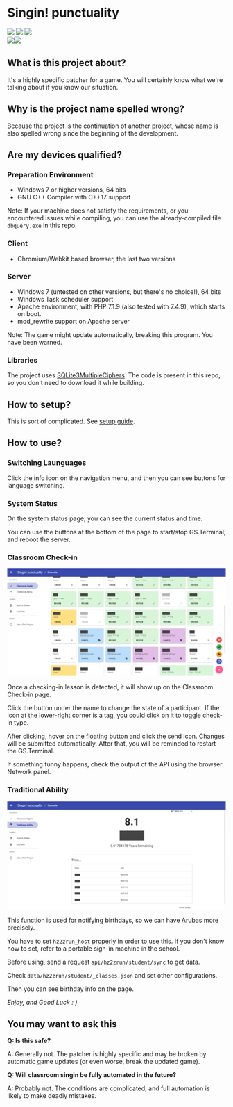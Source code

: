 Singin! punctuality
=====
  
![][version] ![][license] ![][build_date]  
![][modloader]![][modloader_1]

[version]: https://img.shields.io/badge/Version-1.2.0%20WIP-violet.svg?style=flat-square
[build_date]: https://img.shields.io/badge/Build%20Date-20220617-darkblue.svg?style=flat-square
[modloader]: https://img.shields.io/badge/Base%20Technology-Apache/PHP-orange.svg?style=flat-square
[modloader_1]: https://img.shields.io/badge/C++-red.svg?style=flat-square
[side]: https://img.shields.io/badge/Side-client-yellow.svg?style=flat-square
[license]: https://img.shields.io/badge/License-MIT%20License-blue.svg?style=flat-square

## What is this project about?

It's a highly specific patcher for a game. You will certainly know what we're talking about if you know our situation.

## Why is the project name spelled wrong?

Because the project is the continuation of another project, whose name is also spelled wrong since the beginning of the development.

## Are my devices qualified?

### Preparation Environment

- Windows 7 or higher versions, 64 bits
- GNU C++ Compiler with C++17 support

Note: If your machine does not satisfy the requirements, or you encountered issues while compiling, you can use the already-compiled file `dbquery.exe` in this repo.

### Client

- Chromium/Webkit based browser, the last two versions

### Server

- Windows 7 (untested on other versions, but there's no choice!), 64 bits
- Windows Task scheduler support
- Apache environment, with PHP 7.1.9 (also tested with 7.4.9), which starts on boot.
- mod_rewrite support on Apache server

Note: The game might update automatically, breaking this program. You have been warned.

### Libraries

The project uses [SQLite3MultipleCiphers](https://github.com/utelle/SQLite3MultipleCiphers). The code is present in this repo, so you don't need to download it while building.

## How to setup?

This is sort of complicated. See [setup guide](./doc/setup.md).

## How to use?

### Switching Launguages

Click the info icon on the navigation menu, and then you can see buttons for language switching.

### System Status

On the system status page, you can see the current status and time.

You can use the buttons at the bottom of the page to start/stop GS.Terminal, and reboot the server.

### Classroom Check-in

![](./doc/image/ss_classroom.png)

Once a checking-in lesson is detected, it will show up on the Classroom Check-in page.

Click the button under the name to change the state of a participant. If the icon at the lower-right corner is a tag, you could click on it to toggle check-in type.

After clicking, hover on the floating button and click the send icon. Changes will be submitted automatically. After that, you will be reminded to restart the GS.Terminal.

If something funny happens, check the output of the API using the browser Network panel.

### Traditional Ability

![](./doc/image/ss_tradition.png)

This function is used for notifying birthdays, so we can have Arubas more precisely.

You have to set `hz2zrun_host` properly in order to use this. If you don't know how to set, refer to a portable sign-in machine in the school.

Before using, send a request `api/hz2zrun/student/sync` to get data.

Check `data/hz2zrun/student/_classes.json` and set other configurations.

Then you can see birthday info on the page.

*Enjoy, and Good Luck : )*

## You may want to ask this

**Q: Is this safe?**

A: Generally not. The patcher is highly specific and may be broken by automatic game updates (or even worse, break the updated game).

**Q: Will classroom singin be fully automated in the future?**

A: Probably not. The conditions are complicated, and full automation is likely to make deadly mistakes.
